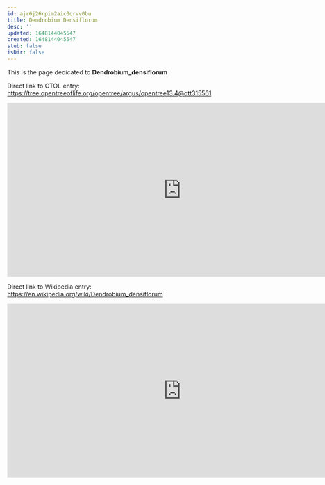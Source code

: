 ```yaml
---
id: ajr6j26rpim2aic0qrvv0bu
title: Dendrobium Densiflorum
desc: ''
updated: 1648144045547
created: 1648144045547
stub: false
isDir: false
---
```

This is the page dedicated to **Dendrobium_densiflorum**


Direct link to OTOL entry: https://tree.opentreeoflife.org/opentree/argus/opentree13.4@ott315561



<html>
    <body>
    <iframe src="https://tree.opentreeoflife.org/opentree/argus/opentree13.4@ott315561"
    width="800" height="400" frameborder="0" allowfullscreen> </iframe>
    </body>
</html>
    


Direct link to Wikipedia entry: https://en.wikipedia.org/wiki/Dendrobium_densiflorum



<html>
    <body>
    <iframe src="https://en.wikipedia.org/wiki/Dendrobium_densiflorum"
    width="800" height="400" frameborder="0" allowfullscreen> </iframe>
    </body>
</html>
    
